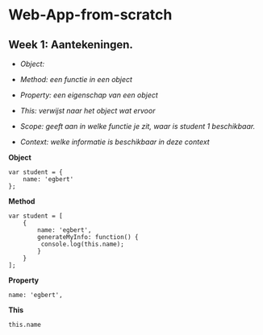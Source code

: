 # Web-App-from-scratch

## Week 1: Aantekeningen.

- *Object:* 

- *Method: een functie in een object*

- *Property: een eigenschap van een object*

- *This: verwijst naar het object wat ervoor*

- *Scope: geeft aan in welke functie je zit, waar is student 1 beschikbaar.*

- *Context: welke informatie is beschikbaar in deze context*

**Object**

```
var student = {
    name: 'egbert'
};
```

**Method**

```
var student = [
    {
        name: 'egbert',
        generateMyInfo: function() {
         console.log(this.name);
        }
    }
];
```

**Property**

```
name: 'egbert',
```

**This**

```
this.name
```


